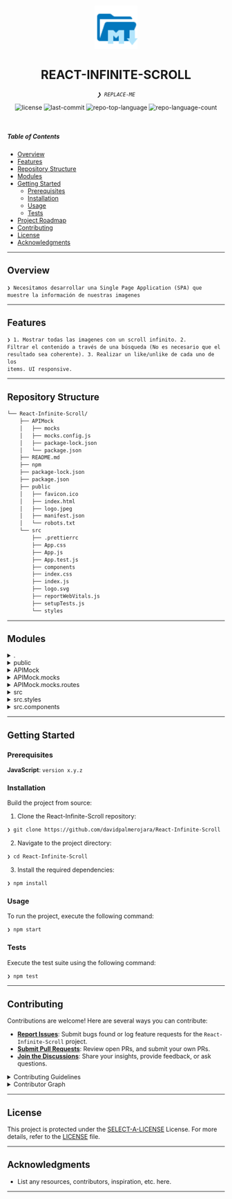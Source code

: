 <p align="center">
  <img src="https://raw.githubusercontent.com/PKief/vscode-material-icon-theme/ec559a9f6bfd399b82bb44393651661b08aaf7ba/icons/folder-markdown-open.svg" width="20%" alt="REACT-INFINITE-SCROLL-logo">
</p>
<p align="center">
    <h1 align="center">REACT-INFINITE-SCROLL</h1>
</p>
<p align="center">
    <em><code>❯ REPLACE-ME</code></em>
</p>
<p align="center">
	<img src="https://img.shields.io/github/license/davidpalmerojara/React-Infinite-Scroll?style=default&logo=opensourceinitiative&logoColor=white&color=0080ff" alt="license">
	<img src="https://img.shields.io/github/last-commit/davidpalmerojara/React-Infinite-Scroll?style=default&logo=git&logoColor=white&color=0080ff" alt="last-commit">
	<img src="https://img.shields.io/github/languages/top/davidpalmerojara/React-Infinite-Scroll?style=default&color=0080ff" alt="repo-top-language">
	<img src="https://img.shields.io/github/languages/count/davidpalmerojara/React-Infinite-Scroll?style=default&color=0080ff" alt="repo-language-count">
</p>
<p align="center">
	<!-- default option, no dependency badges. -->
</p>

<br>

##### Table of Contents

- [ Overview](#-overview)
- [ Features](#-features)
- [ Repository Structure](#-repository-structure)
- [ Modules](#-modules)
- [ Getting Started](#-getting-started)
  - [ Prerequisites](#-prerequisites)
  - [ Installation](#-installation)
  - [ Usage](#-usage)
  - [ Tests](#-tests)
- [ Project Roadmap](#-project-roadmap)
- [ Contributing](#-contributing)
- [ License](#-license)
- [ Acknowledgments](#-acknowledgments)

---

## Overview

<code>❯ Necesitamos desarrollar una Single Page Application (SPA) que muestre la información de nuestras imagenes</code>

---

## Features

<code>❯ 1. Mostrar todas las imagenes con un scroll infinito. 2. Filtrar el contenido a través de una búsqueda (No es necesario que el resultado sea coherente). 3. Realizar un like/unlike de cada uno de los items. UI responsive.</code>

---

## Repository Structure

```sh
└── React-Infinite-Scroll/
    ├── APIMock
    │   ├── mocks
    │   ├── mocks.config.js
    │   ├── package-lock.json
    │   └── package.json
    ├── README.md
    ├── npm
    ├── package-lock.json
    ├── package.json
    ├── public
    │   ├── favicon.ico
    │   ├── index.html
    │   ├── logo.jpeg
    │   ├── manifest.json
    │   └── robots.txt
    └── src
        ├── .prettierrc
        ├── App.css
        ├── App.js
        ├── App.test.js
        ├── components
        ├── index.css
        ├── index.js
        ├── logo.svg
        ├── reportWebVitals.js
        ├── setupTests.js
        └── styles
```

---

## Modules

<details closed><summary>.</summary>

| File                                                                                                       | Summary                   |
| ---------------------------------------------------------------------------------------------------------- | ------------------------- |
| [package-lock.json](https://github.com/davidpalmerojara/React-Infinite-Scroll/blob/main/package-lock.json) | <code>❯ REPLACE-ME</code> |
| [package.json](https://github.com/davidpalmerojara/React-Infinite-Scroll/blob/main/package.json)           | <code>❯ REPLACE-ME</code> |
| [npm](https://github.com/davidpalmerojara/React-Infinite-Scroll/blob/main/npm)                             | <code>❯ REPLACE-ME</code> |

</details>

<details closed><summary>public</summary>

| File                                                                                                      | Summary                   |
| --------------------------------------------------------------------------------------------------------- | ------------------------- |
| [index.html](https://github.com/davidpalmerojara/React-Infinite-Scroll/blob/main/public/index.html)       | <code>❯ REPLACE-ME</code> |
| [manifest.json](https://github.com/davidpalmerojara/React-Infinite-Scroll/blob/main/public/manifest.json) | <code>❯ REPLACE-ME</code> |
| [robots.txt](https://github.com/davidpalmerojara/React-Infinite-Scroll/blob/main/public/robots.txt)       | <code>❯ REPLACE-ME</code> |

</details>

<details closed><summary>APIMock</summary>

| File                                                                                                               | Summary                   |
| ------------------------------------------------------------------------------------------------------------------ | ------------------------- |
| [mocks.config.js](https://github.com/davidpalmerojara/React-Infinite-Scroll/blob/main/APIMock/mocks.config.js)     | <code>❯ REPLACE-ME</code> |
| [package-lock.json](https://github.com/davidpalmerojara/React-Infinite-Scroll/blob/main/APIMock/package-lock.json) | <code>❯ REPLACE-ME</code> |
| [package.json](https://github.com/davidpalmerojara/React-Infinite-Scroll/blob/main/APIMock/package.json)           | <code>❯ REPLACE-ME</code> |

</details>

<details closed><summary>APIMock.mocks</summary>

| File                                                                                                       | Summary                   |
| ---------------------------------------------------------------------------------------------------------- | ------------------------- |
| [mocks.json](https://github.com/davidpalmerojara/React-Infinite-Scroll/blob/main/APIMock/mocks/mocks.json) | <code>❯ REPLACE-ME</code> |

</details>

<details closed><summary>APIMock.mocks.routes</summary>

| File                                                                                                                      | Summary                   |
| ------------------------------------------------------------------------------------------------------------------------- | ------------------------- |
| [middlewares.js](https://github.com/davidpalmerojara/React-Infinite-Scroll/blob/main/APIMock/mocks/routes/middlewares.js) | <code>❯ REPLACE-ME</code> |
| [images.js](https://github.com/davidpalmerojara/React-Infinite-Scroll/blob/main/APIMock/mocks/routes/images.js)           | <code>❯ REPLACE-ME</code> |

</details>

<details closed><summary>src</summary>

| File                                                                                                             | Summary                   |
| ---------------------------------------------------------------------------------------------------------------- | ------------------------- |
| [reportWebVitals.js](https://github.com/davidpalmerojara/React-Infinite-Scroll/blob/main/src/reportWebVitals.js) | <code>❯ REPLACE-ME</code> |
| [App.css](https://github.com/davidpalmerojara/React-Infinite-Scroll/blob/main/src/App.css)                       | <code>❯ REPLACE-ME</code> |
| [index.js](https://github.com/davidpalmerojara/React-Infinite-Scroll/blob/main/src/index.js)                     | <code>❯ REPLACE-ME</code> |
| [index.css](https://github.com/davidpalmerojara/React-Infinite-Scroll/blob/main/src/index.css)                   | <code>❯ REPLACE-ME</code> |
| [App.test.js](https://github.com/davidpalmerojara/React-Infinite-Scroll/blob/main/src/App.test.js)               | <code>❯ REPLACE-ME</code> |
| [setupTests.js](https://github.com/davidpalmerojara/React-Infinite-Scroll/blob/main/src/setupTests.js)           | <code>❯ REPLACE-ME</code> |
| [App.js](https://github.com/davidpalmerojara/React-Infinite-Scroll/blob/main/src/App.js)                         | <code>❯ REPLACE-ME</code> |

</details>

<details closed><summary>src.styles</summary>

| File                                                                                                                | Summary                   |
| ------------------------------------------------------------------------------------------------------------------- | ------------------------- |
| [Card.css](https://github.com/davidpalmerojara/React-Infinite-Scroll/blob/main/src/styles/Card.css)                 | <code>❯ REPLACE-ME</code> |
| [Loader.css](https://github.com/davidpalmerojara/React-Infinite-Scroll/blob/main/src/styles/Loader.css)             | <code>❯ REPLACE-ME</code> |
| [Navbar.css](https://github.com/davidpalmerojara/React-Infinite-Scroll/blob/main/src/styles/Navbar.css)             | <code>❯ REPLACE-ME</code> |
| [MediaQueries.css](https://github.com/davidpalmerojara/React-Infinite-Scroll/blob/main/src/styles/MediaQueries.css) | <code>❯ REPLACE-ME</code> |

</details>

<details closed><summary>src.components</summary>

| File                                                                                                      | Summary                   |
| --------------------------------------------------------------------------------------------------------- | ------------------------- |
| [Navbar.js](https://github.com/davidpalmerojara/React-Infinite-Scroll/blob/main/src/components/Navbar.js) | <code>❯ REPLACE-ME</code> |
| [Card.js](https://github.com/davidpalmerojara/React-Infinite-Scroll/blob/main/src/components/Card.js)     | <code>❯ REPLACE-ME</code> |
| [Loader.js](https://github.com/davidpalmerojara/React-Infinite-Scroll/blob/main/src/components/Loader.js) | <code>❯ REPLACE-ME</code> |

</details>

---

## Getting Started

### Prerequisites

**JavaScript**: `version x.y.z`

### Installation

Build the project from source:

1. Clone the React-Infinite-Scroll repository:

```sh
❯ git clone https://github.com/davidpalmerojara/React-Infinite-Scroll
```

2. Navigate to the project directory:

```sh
❯ cd React-Infinite-Scroll
```

3. Install the required dependencies:

```sh
❯ npm install
```

### Usage

To run the project, execute the following command:

```sh
❯ npm start
```

### Tests

Execute the test suite using the following command:

```sh
❯ npm test
```

---

## Contributing

Contributions are welcome! Here are several ways you can contribute:

- **[Report Issues](https://github.com/davidpalmerojara/React-Infinite-Scroll/issues)**: Submit bugs found or log feature requests for the `React-Infinite-Scroll` project.
- **[Submit Pull Requests](https://github.com/davidpalmerojara/React-Infinite-Scroll/blob/main/CONTRIBUTING.md)**: Review open PRs, and submit your own PRs.
- **[Join the Discussions](https://github.com/davidpalmerojara/React-Infinite-Scroll/discussions)**: Share your insights, provide feedback, or ask questions.

<details closed>
<summary>Contributing Guidelines</summary>

1. **Fork the Repository**: Start by forking the project repository to your github account.
2. **Clone Locally**: Clone the forked repository to your local machine using a git client.
   ```sh
   git clone https://github.com/davidpalmerojara/React-Infinite-Scroll
   ```
3. **Create a New Branch**: Always work on a new branch, giving it a descriptive name.
   ```sh
   git checkout -b new-feature-x
   ```
4. **Make Your Changes**: Develop and test your changes locally.
5. **Commit Your Changes**: Commit with a clear message describing your updates.
   ```sh
   git commit -m 'Implemented new feature x.'
   ```
6. **Push to github**: Push the changes to your forked repository.
   ```sh
   git push origin new-feature-x
   ```
7. **Submit a Pull Request**: Create a PR against the original project repository. Clearly describe the changes and their motivations.
8. **Review**: Once your PR is reviewed and approved, it will be merged into the main branch. Congratulations on your contribution!
</details>

<details closed>
<summary>Contributor Graph</summary>
<br>
<p align="left">
   <a href="https://github.com{/davidpalmerojara/React-Infinite-Scroll/}graphs/contributors">
      <img src="https://contrib.rocks/image?repo=davidpalmerojara/React-Infinite-Scroll">
   </a>
</p>
</details>

---

## License

This project is protected under the [SELECT-A-LICENSE](https://choosealicense.com/licenses) License. For more details, refer to the [LICENSE](https://choosealicense.com/licenses/) file.

---

## Acknowledgments

- List any resources, contributors, inspiration, etc. here.

---
